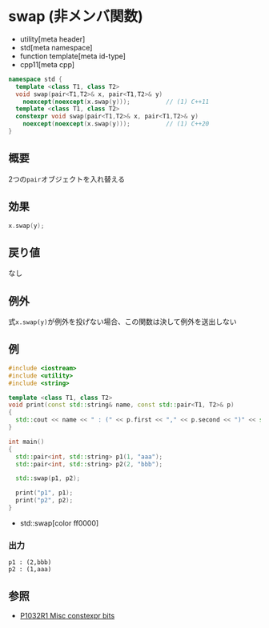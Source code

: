 # swap (非メンバ関数)
* utility[meta header]
* std[meta namespace]
* function template[meta id-type]
* cpp11[meta cpp]

```cpp
namespace std {
  template <class T1, class T2>
  void swap(pair<T1,T2>& x, pair<T1,T2>& y)
    noexcept(noexcept(x.swap(y)));          // (1) C++11
  template <class T1, class T2>
  constexpr void swap(pair<T1,T2>& x, pair<T1,T2>& y)
    noexcept(noexcept(x.swap(y)));          // (1) C++20
}
```

## 概要
2つの`pair`オブジェクトを入れ替える


## 効果
```cpp
x.swap(y);
```

## 戻り値
なし


## 例外
式`x.swap(y)`が例外を投げない場合、この関数は決して例外を送出しない


## 例
```cpp example
#include <iostream>
#include <utility>
#include <string>

template <class T1, class T2>
void print(const std::string& name, const std::pair<T1, T2>& p)
{
  std::cout << name << " : (" << p.first << "," << p.second << ")" << std::endl;
}

int main()
{
  std::pair<int, std::string> p1(1, "aaa");
  std::pair<int, std::string> p2(2, "bbb");

  std::swap(p1, p2);

  print("p1", p1);
  print("p2", p2);
}
```
* std::swap[color ff0000]

### 出力
```
p1 : (2,bbb)
p2 : (1,aaa)
```

## 参照
- [P1032R1 Misc constexpr bits](http://www.open-std.org/jtc1/sc22/wg21/docs/papers/2018/p1032r1.html)
